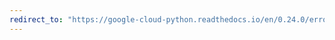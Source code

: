 ```yaml
---
redirect_to: "https://google-cloud-python.readthedocs.io/en/0.24.0/error-reporting-client.html"
---
```

